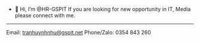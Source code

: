 - 👋 Hi, I’m @HR-GSPIT
If you are looking for new opportunity in IT, Media please connect with me.
----------
Email: tranhuynhnhu@gspit.net
Phone/Zalo: 0354 843 260

